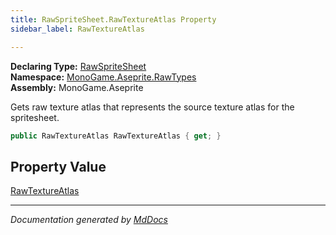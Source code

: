 ```yaml
---
title: RawSpriteSheet.RawTextureAtlas Property
sidebar_label: RawTextureAtlas

---
```


**Declaring Type:** [RawSpriteSheet](../)  
**Namespace:** [MonoGame.Aseprite.RawTypes](../../)  
**Assembly:** MonoGame.Aseprite

Gets raw texture atlas that represents the source texture atlas for the spritesheet.

```csharp
public RawTextureAtlas RawTextureAtlas { get; }
```

## Property Value

[RawTextureAtlas](../../RawTextureAtlas/)

___

*Documentation generated by [MdDocs](https://github.com/ap0llo/mddocs)*
